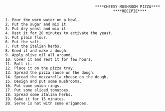                                             ****CHEESY MUSHROOM PIZZA****
                                                    ****RECEPIE****

    1. Pour the warm water on a bowl.
    2. Put the sugar and mix it.
    3. Put dry yeast and mix it.
    4. Rest it for 20 minutes to activate the yeast.
    5. Put plain flour.
    6. Put the salt.
    7. Put the italian herbs.
    8. Kned it and make a dough.
    9. Apply olive oil all around.
    10. Cover it and rest it for few hours.
    11. Roll it.
    12. Place it on the pizza tray.
    13. Spread the pizza sauce on the dough.
    14. Spread the mozzarella cheese on the dough.
    15. Design and put some mushrooms.
    16. Put some onion rings.
    17. Put some sliced tomatoes.
    18. Spread some italian herbs.
    19. Bake it for 15 minutes.
    20. Serve is hot with some origanoes.
